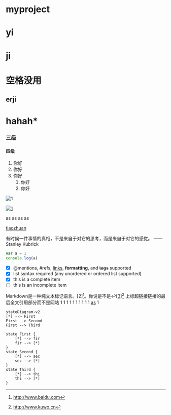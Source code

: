# myproject
# yi
<h1>ji

# 空格没用
## erji
# <span id='sss1'>hahah*</span>

### 三级
#### 四级
1. 你好
2. 你好
3. 你好
   1. 你好
   2. 你好


![1](https://timgsa.baidu.com/timg?image&quality=80&size=b9999_10000&sec=1608535635501&di=d5273063b0f2a338b2178a341b1205f3&imgtype=0&src=http%3A%2F%2Fattach.bbs.miui.com%2Fforum%2F201305%2F29%2F101838y2tkuxpfopkwzpvg.jpg)


[![1](https://timgsa.baidu.com/timg?image&quality=80&size=b9999_10000&sec=1608535635501&di=d5273063b0f2a338b2178a341b1205f3&imgtype=0&src=http%3A%2F%2Fattach.bbs.miui.com%2Fforum%2F201305%2F29%2F101838y2tkuxpfopkwzpvg.jpg)](#sss1)

as
as
as
as

[tiaozhuan](#sss1)

有时候一件事情的真相，不是来自于对它的思考，而是来自于对它的感觉。 —— Stanley Kubrick

``` javascript
var a = 1
console.log(a)
```
- [x] @mentions, #refs, [links](), **formatting**, and <del>tags</del> supported
- [x] list syntax required (any unordered or ordered list supported)
- [x] this is a complete item
- [ ] this is an incomplete item

Markdown是一种纯文本标记语言。[2][^1]。你说是不是↩[[3](http://example.com/)][^4]
上标超链接链接的最后全文引用部分而不是网站
1
1
1
1
1
1
1
1
1
1
[as](#sss1)
1

```mermaid
stateDiagram-v2
[*] --> First
First --> Second
First --> Third

state First {
    [*] --> fir
    fir --> [*]
}
state Second {
    [*] --> sec
    sec --> [*]
}
state Third {
    [*] --> thi
    thi --> [*]
}
```

[^1]:http://www.baidu.com
[^4]:http://www.kuwo.cn
